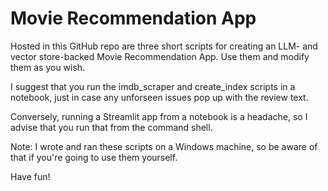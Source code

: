 # Movie Recommendation App

Hosted in this GitHub repo are three short scripts for creating an LLM- and vector store-backed Movie Recommendation App. Use them and modify them as you wish.  

I suggest that you run the imdb_scraper and create_index scripts in a notebook, just in case any unforseen issues pop up with the review text.  

Conversely, running a Streamlit app from a notebook is a headache, so I advise that you run that from the command shell.  

Note: I wrote and ran these scripts on a Windows machine, so be aware of that if you're going to use them yourself.  

Have fun!
